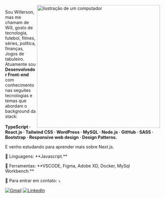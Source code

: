 <img src="https://raw.githubusercontent.com/MicaelliMedeiros/micaellimedeiros/master/image/computer-illustration.png" alt="ilustração de um computador" min-width="400px" max-width="400px" width="400px" align="right">

<p align="left"> 
  Sou Willerson, mas me chamam de Will, gosto de tecnologia, futebol, filmes, séries, política, finanças, Jogos de tabuleiro. Atuamente sou <strong>Desenvolvedor Front-end</strong> com conhecimento nas seguites tecnologias e temas que abordam o background da stack:<br><br>
<strong>TypeScript · React.js · Tailwind CSS · WordPress · MySQL · Node.js · GitHub · SASS · Bootstrap · Responsive web design · Design Patterns.</strong>

  E venho estudando para aprender mais sobre Next.js. 
</p>

<p align="left">
  🦄 Linguagens: **Javascript.**
</p>

<p align="left">
  💼 Ferramentas: **VSCODE, Figma, Adobe XD, Docker, MySql Workbench.**
</p>

<p align="left">
  💌 Para entrar em contato: ⤵️
</p>

<p align="left">
  <a href="mailto:willerson.miranda@gmail.com" title="Gmail">
  <img src="https://img.shields.io/badge/-Gmail-FF0000?style=flat-square&labelColor=FF0000&logo=gmail&logoColor=white&link=LINK-DO-SEU-GMAIL" alt="Gmail"/></a>
  <a href="https://www.linkedin.com/in/willerson-miranda/" title="LinkedIn">
  <img src="https://img.shields.io/badge/-Linkedin-0e76a8?style=flat-square&logo=Linkedin&logoColor=white&link=LINK-DO-SEU-LINKEDIN" alt="LinkedIn"/></a>
</p>
